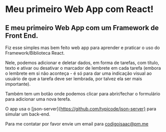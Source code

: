 # Meu primeiro Web App com React!

## E meu primeiro Web App com um Framework de Front End.

Fiz esse simples mas bem feito web app para aprender e praticar o uso do Framework/Biblioteca React.

Nele, podemos adicionar e deletar dados, em forma de tarefas, com título, texto e ativar ou desativar o marcador de lembrete em cada tarefa (embora o lembrete em si não aconteça - é só para dar uma indicação visual ao usuário de que a tarefa deve ser lembrada, por talvez ela ser mais importante).

Também tem um botão onde podemos clicar para abrir/fechar o formulário para adicionar uma nova terefa.

O app usa o [json-server]{https://github.com/typicode/json-server} para simular um back-end.

Para me contatar por favor envie um email para codigoisaac@pm.me
